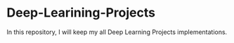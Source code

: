# Deep-Learining-Projects
In this repository, I will keep my all Deep Learning Projects implementations.
